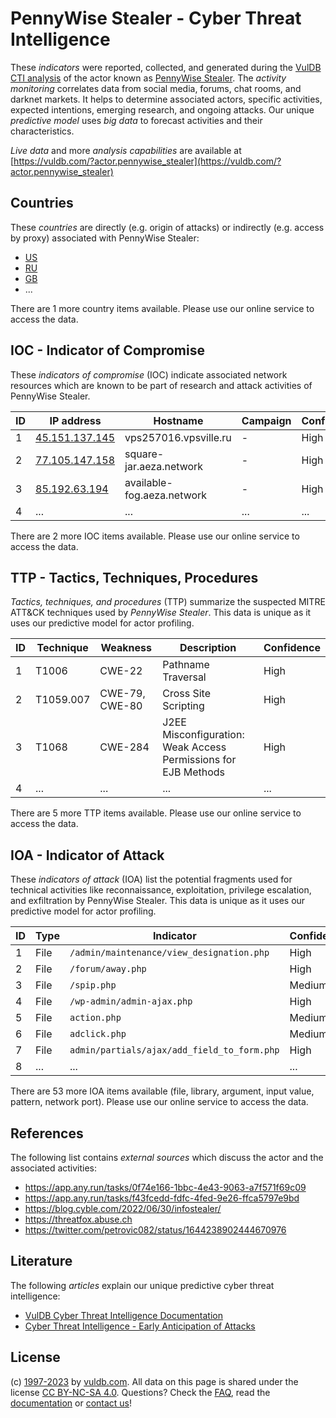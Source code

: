 # PennyWise Stealer - Cyber Threat Intelligence

These _indicators_ were reported, collected, and generated during the [VulDB CTI analysis](https://vuldb.com/?kb.cti) of the actor known as [PennyWise Stealer](https://vuldb.com/?actor.pennywise_stealer). The _activity monitoring_ correlates data from social media, forums, chat rooms, and darknet markets. It helps to determine associated actors, specific activities, expected intentions, emerging research, and ongoing attacks. Our unique _predictive model_ uses _big data_ to forecast activities and their characteristics.

_Live data_ and more _analysis capabilities_ are available at [https://vuldb.com/?actor.pennywise_stealer](https://vuldb.com/?actor.pennywise_stealer)

## Countries

These _countries_ are directly (e.g. origin of attacks) or indirectly (e.g. access by proxy) associated with PennyWise Stealer:

* [US](https://vuldb.com/?country.us)
* [RU](https://vuldb.com/?country.ru)
* [GB](https://vuldb.com/?country.gb)
* ...

There are 1 more country items available. Please use our online service to access the data.

## IOC - Indicator of Compromise

These _indicators of compromise_ (IOC) indicate associated network resources which are known to be part of research and attack activities of PennyWise Stealer.

ID | IP address | Hostname | Campaign | Confidence
-- | ---------- | -------- | -------- | ----------
1 | [45.151.137.145](https://vuldb.com/?ip.45.151.137.145) | vps257016.vpsville.ru | - | High
2 | [77.105.147.158](https://vuldb.com/?ip.77.105.147.158) | square-jar.aeza.network | - | High
3 | [85.192.63.194](https://vuldb.com/?ip.85.192.63.194) | available-fog.aeza.network | - | High
4 | ... | ... | ... | ...

There are 2 more IOC items available. Please use our online service to access the data.

## TTP - Tactics, Techniques, Procedures

_Tactics, techniques, and procedures_ (TTP) summarize the suspected MITRE ATT&CK techniques used by _PennyWise Stealer_. This data is unique as it uses our predictive model for actor profiling.

ID | Technique | Weakness | Description | Confidence
-- | --------- | -------- | ----------- | ----------
1 | T1006 | CWE-22 | Pathname Traversal | High
2 | T1059.007 | CWE-79, CWE-80 | Cross Site Scripting | High
3 | T1068 | CWE-284 | J2EE Misconfiguration: Weak Access Permissions for EJB Methods | High
4 | ... | ... | ... | ...

There are 5 more TTP items available. Please use our online service to access the data.

## IOA - Indicator of Attack

These _indicators of attack_ (IOA) list the potential fragments used for technical activities like reconnaissance, exploitation, privilege escalation, and exfiltration by PennyWise Stealer. This data is unique as it uses our predictive model for actor profiling.

ID | Type | Indicator | Confidence
-- | ---- | --------- | ----------
1 | File | `/admin/maintenance/view_designation.php` | High
2 | File | `/forum/away.php` | High
3 | File | `/spip.php` | Medium
4 | File | `/wp-admin/admin-ajax.php` | High
5 | File | `action.php` | Medium
6 | File | `adclick.php` | Medium
7 | File | `admin/partials/ajax/add_field_to_form.php` | High
8 | ... | ... | ...

There are 53 more IOA items available (file, library, argument, input value, pattern, network port). Please use our online service to access the data.

## References

The following list contains _external sources_ which discuss the actor and the associated activities:

* https://app.any.run/tasks/0f74e166-1bbc-4e43-9063-a7f571f69c09
* https://app.any.run/tasks/f43fcedd-fdfc-4fed-9e26-ffca5797e9bd
* https://blog.cyble.com/2022/06/30/infostealer/
* https://threatfox.abuse.ch
* https://twitter.com/petrovic082/status/1644238902444670976

## Literature

The following _articles_ explain our unique predictive cyber threat intelligence:

* [VulDB Cyber Threat Intelligence Documentation](https://vuldb.com/?kb.cti)
* [Cyber Threat Intelligence - Early Anticipation of Attacks](https://www.scip.ch/en/?labs.20201022)

## License

(c) [1997-2023](https://vuldb.com/?kb.changelog) by [vuldb.com](https://vuldb.com/?kb.about). All data on this page is shared under the license [CC BY-NC-SA 4.0](https://creativecommons.org/licenses/by-nc-sa/4.0/). Questions? Check the [FAQ](https://vuldb.com/?kb.faq), read the [documentation](https://vuldb.com/?kb) or [contact us](https://vuldb.com/?contact)!
